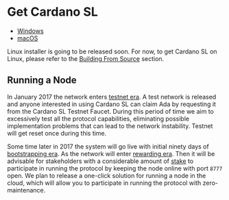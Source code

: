 # Get Cardano SL

 + [Windows](https://github.com/input-output-hk/pos-haskell-prototype/tree/master/installers)
 + [macOS](https://github.com/input-output-hk/pos-haskell-prototype/tree/master/installers)

[//]: # (|^| Yep, now Mac OS X is written as macOS. I know, right?)

Linux installer is going to be released soon. For now, to get Cardano
SL on Linux, please refer to the [Building From
Source](/for-contributors/building-from-source) section.

## Running a Node

In January 2017 the network enters [testnet era](/timeline/testnet/). A
test network is released and anyone interested in using Cardano SL can
claim Ada by requesting it from the Cardano SL Testnet Faucet.
During this period of time we aim to excessively test all the protocol
capabilities, eliminating possible implementation problems that can lead
to the network instability. Testnet will get reset once during this
time.

Some time later in 2017 the system will go live with initial ninety days
of [bootstrapping era](/timeline/bootstrap/). As the network will enter [rewarding
era](/timeline/reward/).  Then it will be advisable for stakeholders
with a considerable amount of [stake](/proof-of-stake/#stake) to
participate in running the protocol by keeping the node online with port
`8777` open. We plan to release a one-click solution for running a node
in the cloud, which will allow you to participate in running the
protocol with zero-maintenance.
